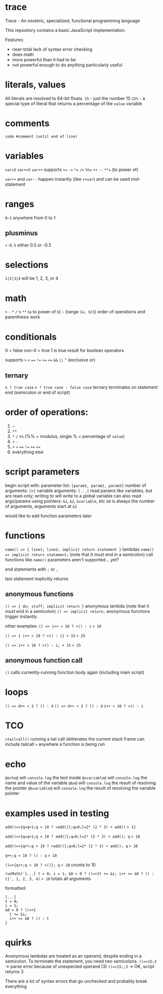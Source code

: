 # trace
Trace - An esoteric, specialized, functional programming language

This repository contains a basic JavaScript implementation.


Features:
* near-total lack of syntax error checking
* does math
* more powerful than it had to be
* not powerful enough to do anything particularly useful

# literals, values
All literals are resolved to 64-bit floats.
`15` - just the number 15
`15%` - a special type of literal that returns a percentage of the `value` variable

# comments
`code #comment (until end of line)`

# variables
`var=5`
`var+=5`
`var++`
supports `+=` `-=` `*=` `/=` `%%=` `++` `--` `**=` (to power of)

`var++` and `var--` happen instantly (like `++var`) and can be used mid-statement

# ranges
`0~1` anywhere from 0 to 1

## plusminus
`+-0.5` either 0.5 or -0.5

# selections
`1|2|3|4` will be 1, 2, 3, or 4

# math
`+` `-` `*` `/` `%` `**` (`a` to power of `b`) `~` (range `[a, b)`))
order of operations and parenthesis work

# conditionals
0 = false
non-0 = true
1 is true result for boolean operators

supports `>` `<` `==` `!=` `>=` `<=` `&&` `||` `^` (exclusive or)

## ternary
`n ? true case`
`n ? true case : false case`
ternary terminates on statement end (semicolon or end of script)

# order of operations:
1. `~`
2. `**`
3. `*` `/` `%%` (%% = modulus, single % = percentage of `value`)
4. `+` `-`
5. `>` `<` `==` `!=` `>=` `<=`
6. everything else

# script parameters
begin script with:
parameter list: `[param1, param2, param3]`
number of arguments: `[n]`
variable arguments: `[...]`
read params like variables, but are read-only; writing to will write to a global variable
can also read args/params using pointers: `&1`, `&2`, `&variable`, etc
`&0` is always the number of arguments, arguments start at `&1`

would like to add function parameters later

# functions
`name() => { line1; line2; implicit return statement }`
lambdas
`name() => implicit return statement;` (note that it *must* end in a semicolon)
call functions like `name()`
parameters aren't supported... yet?

end statements with `;` or `,`

last statement implicitly returns

## anonymous functions
`() => { do; stuff; implicit return }`
anonymous lambda (note that it *must* end in a semicolon)
`() => implicit return;`
anonymous functions trigger instantly

other examples:
`() => i++ < 10 ? >() : i`
`> 10`

`() => { i++ < 10 ? >() : i} + 15`
`> 25`

`() => i++ < 10 ? >() : i; + 15`
`> 25`

## anonymous function call
`()`
calls currently-running function body again (including main script)

# loops
`() => d++ < 3 ? () : d`
`() => d++ < 3 ? () : d`
`i++ < 10 ? >() : i`

# TCO
`>tailcall()`
running a tail call obliterates the current stack frame
can include tailcall `>` anywhere a function is being run

# echo
`@echo@` will `console.log` the text inside
`@=variable@` will `console.log` the name and value of the variable
`@&n@` will `console.log` the result of resolving the pointer
`@&variable@` will `console.log` the result of resolving the variable pointer

# examples used in testing
`add()=>{q=q+1;q < 10 ? >add()};q=0;l=2* (2 * 3) + add()`
`> 12`

`add()=>{q=q+1;q < 10 ? add()};q=0;l=2* (2 * 3) + add(); q`
`> 10`

`add()=>{q++;q < 10 ? >add()};q=0;l=2* (2 * 3) + add(); q`
`> 10`

`q++;q < 10 ? () : q`
`> 10`

`()=>{q++;q < 10 ? >()}; q`
`> 10`
counts to 10

`runMath('[...] t = 0; i = 1; &0 > 0 ? ()=>{t += &i; i++ <= &0 ? () : t}', 1, 2, 3, 4)`
`> 10`
totals all arguments

formatted:
```
[...]
t = 0;
i = 1;
&0 > 0 ? ()=>{
  t += &i;
  i++ <= &0 ? () : t
}
```

# quirks
Anonymous lambdas are treated as an operand, despite ending in a semicolon. To terminate the statement, you need two semicolons.
`()=>15;3` -> parse error because of unexpected operand (3)
`()=>15;;3` -> OK, script returns 3

There are a lot of syntax errors that go unchecked and probably break everything
